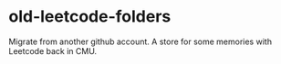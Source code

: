 # old-leetcode-folders
Migrate from another github account. A store for some memories with Leetcode back in CMU.
